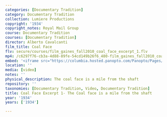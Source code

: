 ```yaml
---
categories: [Documentary Tradition]
category: Documentary Tradition
collection: Lumiere Productions
copyright: '1934'
copyright_notes: Royal Mail Group
course: Documentary Tradition
courses: [Documentary Tradition]
director: Alberto Cavalcanti
film_title: Coal Face
flv: secure/courses/film_gaines_fall2010_coal_face_excerpt_1.flv
mp4: /c6297f76-cb3a-4d88-89fe-54cd149b26f6_480-film_gaines_fall2010_coal_face_excerpt_1.mp4
embed: '<iframe src="https://columbia.hosted.panopto.com/Panopto/Pages/Embed.aspx?id=c8a8af87-9edd-4975-a4b8-a95f0103bee9&v=1" width="720" height="405" style="padding: 0px; border: 1px solid #464646;" frameborder="0" allowfullscreen allow="autoplay"></iframe>'
location: ''
media: [video]
notes: ''
physical_description: The coal face is a mile from the shaft
repository: ''
taxonomies: [Documentary Tradition, Video, Documentary Tradition]
title: Coal Face Excerpt 1- The Coal face is a mile from the shaft
year: '1934'
years: ['1934']

---
```


